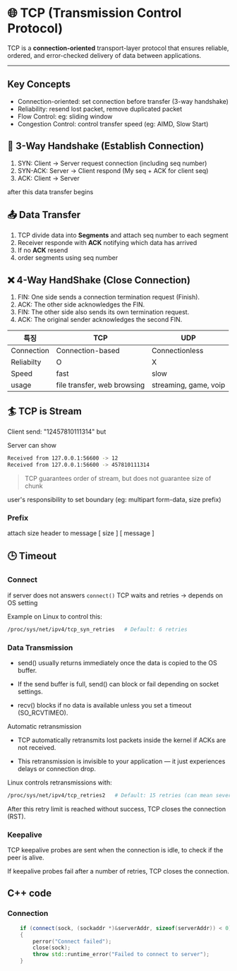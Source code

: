 # 🌐 TCP (Transmission Control Protocol)

TCP is a **connection-oriented** transport-layer protocol that ensures reliable, ordered, and error-checked delivery of data between applications.

---

## Key Concepts

* Connection-oriented: set connection before transfer (3-way handshake)
* Reliability: resend lost packet, remove duplicated packet
* Flow Control: eg: sliding window
* Congestion Control: control transfer speed (eg: AIMD, Slow Start)

## 🤝 3-Way Handshake (Establish Connection)

1. SYN: Client -> Server request connection (including seq number)
2. SYN-ACK: Server -> Client respond (My seq + ACK for client seq)
3. ACK: Client -> Server 

after this data transfer begins

## 📤 Data Transfer

1. TCP divide data into **Segments** and attach seq number to each segment
2. Receiver responde with **ACK** notifying which data has arrived
3. If no **ACK** resend
4. order segments using seq number

## ❌ 4-Way HandShake (Close Connection)

1. FIN: One side sends a connection termination request (Finish).
2. ACK: The other side acknowledges the FIN.
3. FIN: The other side also sends its own termination request.
4. ACK: The original sender acknowledges the second FIN.


| 특징    | TCP                     | UDP                 |
| ----- | ----------------------- | ------------------- |
| Connection | Connection-based | Connectionless |
| Reliabilty   | O                      | X             |
| Speed    | fast                  | slow                  |
| usage | file transfer, web browsing  | streaming, game, voip     |

## 🏄 TCP is Stream

Client send: "12457810111314" but 

Server can show 
```bash
Received from 127.0.0.1:56600 -> 12
Received from 127.0.0.1:56600 -> 457810111314
```

> TCP guarantees order of stream, but does not guarantee size of chunk

user's responsibility to set boundary (eg: multipart form-data, size prefix)

### Prefix

attach size header to message  [ size ] [ message ]

## 🕒 Timeout

### Connect

if server does not answers `connect()` TCP waits and retries -> depends on OS setting

Example on Linux to control this:

```bash
/proc/sys/net/ipv4/tcp_syn_retries   # Default: 6 retries
```

### Data Transmission

* send() usually returns immediately once the data is copied to the OS buffer.

* If the send buffer is full, send() can block or fail depending on socket settings.

* recv() blocks if no data is available unless you set a timeout (SO_RCVTIMEO).

Automatic retransmission
* TCP automatically retransmits lost packets inside the kernel if ACKs are not received.

* This retransmission is invisible to your application — it just experiences delays or connection drop.

Linux controls retransmissions with:

```bash
/proc/sys/net/ipv4/tcp_retries2   # Default: 15 retries (can mean several minutes)
```

After this retry limit is reached without success, TCP closes the connection (RST).

### Keepalive

TCP keepalive probes are sent when the connection is idle, to check if the peer is alive.

If keepalive probes fail after a number of retries, TCP closes the connection.

## C++ code

### Connection
```cpp
    if (connect(sock, (sockaddr *)&serverAddr, sizeof(serverAddr)) < 0)
    {
        perror("Connect failed");
        close(sock);
        throw std::runtime_error("Failed to connect to server");
    }
```